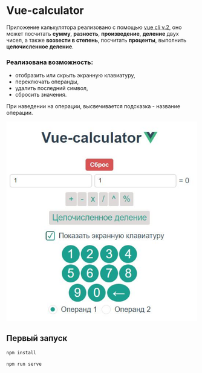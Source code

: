# Vue-calculator

Приложение калькулятора реализовано с помощью [vue cli v.2](https://cli.vuejs.org/), оно может посчитать **сумму**, **разность**, **произведение**, **деление** двух чисел, а также **возвести в степень**, посчитать **проценты**, выполнить **целочисленное деление**.

### Реализована возможность: 
* отобразить или скрыть экранную клавиатуру, 
* переключать операнды, 
* удалить последний символ, 
* сбросить значения.

При наведении на операции, высвечивается подсказка - название операции.

![preview](https://github.com/Victoria-Rozhkova/vue-calculator/blob/preview/preview.JPG)

## Первый запуск
```
npm install
```

```
npm run serve
```


